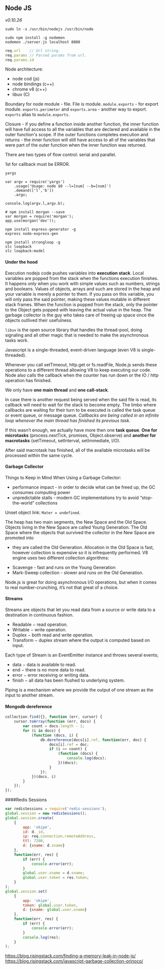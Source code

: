 Node JS
-

*v0.10.26*

````
sudo ln -s /usr/bin/nodejs /usr/bin/node
````
````
sudo npm install -g nodemon
nodemon ./server.js localhost 8080
````

````js
req.url    // Url string.
req.params // Parsed params from url.
req.params.id
````

Node architecture:

* node cod (js)
* node bindings (c++)
* chrome v8 (c++)
* libuv (C)

Boundary for node module - file. File is module.
`module.exports` - for export module.
`exports.perimeter` and `exports.area` - another way to export.
`exports` alias to `module.exports`.

Closure - if you define a function inside another function,
the inner function will have full access to all the variables
that are declared and available in the outer function's scope.
If the outer functions completes execution and returns -
the inner function will still have access to all of the variables
that were part of the outer function when the inner function was returned.

There are two types of flow control: serial and parallel.

1st for callback must be ERROR.

`yargs`

````
var argv = require('yargs')
    .usage('Usage: node $0 --l=[num] --b=[num]')
    .demand(['l','b'])
    .argv;

console.log(argv.l,argv.b);
````
````
# npm install morgan --save
var morgan = require('morgan');
app.use(morgan('dev'));
````

````
npm install express-generator -g
express node-express-gen
````
````
npm install strongloop -g
slc loopback
slc loopback:model
````

#### Under the hood

Execution nodejs code pushes variables into **execution stack**.
Local variables are popped from the stack when the functions execution finishes.
It happens only when you work with simple values such as numbers, strings and booleans.
Values of objects, arrays and such are stored in the heap and your variable is merely a pointer to them.
If you pass on this variable, you will only pass the said pointer, making these values mutable in different stack frames.
When the function is popped from the stack, only the pointer to the Object gets popped with leaving the actual value in the heap.
The garbage collector is the guy who takes care of freeing up space once the objects outlived their usefulness.

`libuv` is the open source library that handles the thread-pool,
doing signaling and all other magic that is needed to make the asynchronous tasks work.

Javascript is a single-threaded, event-driven language (even V8 is single-threaded).

Whenever you call setTimeout, http.get or fs.readFile,
Node.js sends these operations to a different thread allowing V8 to keep executing our code.
Node also calls the callback when the counter has run down or the IO / http operation has finished.

We only have **one main thread** and **one call-stack**.

In case there is another request being served when the said file is read, its callback will need to wait for the stack to become empty.
The limbo where callbacks are waiting for their turn to be executed is called the task queue or event queue, or message queue.
*Callbacks are being called in an infinite loop whenever the main thread has finished its previous task.*

If this wasn’t enough, we actually have more then one **task queue**.
**One for microtasks** (process.nextTick, promises, Object.observe)
and **another for macrotasks** (setTimeout, setInterval, setImmediate, I/O).

After said macrotask has finished, all of the available microtasks will be processed within the same cycle.

#### Garbage Collector

Things to Keep in Mind When Using a Garbage Collector:

* performance impact - in order to decide what can be freed up, the GC consumes computing power
* unpredictable stalls - modern GC implementations try to avoid “stop-the-world” collections

Unset object link: `Mater = undefined`.

The heap has two main segments, the New Space and the Old Space.
Objects living in the New Space are called Young Generation.
The Old Space where the objects that survived the collector in the New Space are promoted into
- they are called the Old Generation.
Allocation in the Old Space is fast, however collection is expensive so it is infrequently performed.
V8 engine uses two different collection algorithms:

* Scavenge - fast and runs on the Young Generation
* Mark-Sweep collection - slower and runs on the Old Generation.

Node.js is great for doing asynchronous I/O operations,
but when it comes to real number-crunching, it’s not that great of a choice.

#### Streams

Streams are objects that let you read data from a source
or write data to a destination in continuous fashion.

* Readable − read operation.
* Writable − write operation.
* Duplex − both read and write operation.
* Transform − duplex stream where the output is computed based on input.

Each type of Stream is an EventEmitter instance and throws several events;

* data − data is available to read.
* end − there is no more data to read.
* error − error receiving or writing data.
* finish − all data has been flushed to underlying system.

Piping is a mechanism where we provide the output of one stream as the input to another stream.

#### Mongodb dereference

````js
collection.find({}, function (err, cursor) {
    cursor.toArray(function (err, docs) {
        var count = docs.length - 1;
        for (i in docs) {
            (function (docs, i) {
                db.dereference(docs[i].ref, function(err, doc) {
                    docs[i].ref = doc;
                    if (i == count) {
                        (function (docs) {
                            console.log(docs);
                        })(docs);
                    }
                });
            })(docs, i)
        }
    });
});
````

####Redis Sessions
````js
var redisSessions = require('redis-sessions');
global.session = new redisSessions();
global.session.create(
    {
        app: 'skipe',
        id: d._id,
        ip: req.connection.remoteAddress,
        ttl: 7200,
        d: {sname: d.sname}
    },
    function(err, res) {
        if (err) {
            console.error(err);
        }
        global.user.sname = d.sname;
        global.user.token = res.token;
    }
);
global.session.set(
    {
        app: 'skipe',
        token: global.user.token,
        d: {sname: global.user.sname}
    },
    function(err, res) {
        if (err) {
            console.error(err);
        }
        console.log(res);
    }
);
````

https://blog.risingstack.com/finding-a-memory-leak-in-node-js/
https://blog.risingstack.com/javascript-garbage-collection-orinoco/
